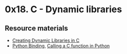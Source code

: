 # 0x18. C - Dynamic libraries

## Resource materials
- [Creating Dynamic Libraries in C](https://medium.com/@The_Mad_Zaafa/creating-and-using-dynamic-libraries-c-a9d344822ed0#:~:text=To%20create%20a%20dynamic%20library%20in%20Linux%2C%20simply%20type%20the,o%20for%20each%20source%20file%20.)
- [Python Binding](https://realpython.com/python-bindings-overview/), [Calling a C function in Python](https://www.youtube.com/watch?v=kbRepk-GPs4)

